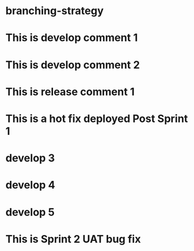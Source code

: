 # branching-strategy

# This is develop comment 1
# This is develop comment 2
# This is release comment 1 
# This is a hot fix deployed Post Sprint 1
# develop 3
# develop 4
# develop 5
# This is Sprint 2 UAT bug fix

